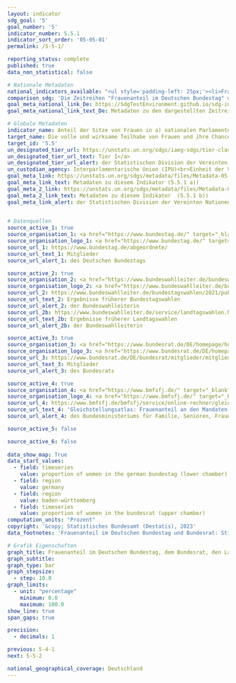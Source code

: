 ```yaml
---
layout: indicator    
sdg_goal: '5'    
goal_number: '5'    
indicator_number: 5.5.1    
indicator_sort_order: '05-05-01'    
permalink: /5-5-1/    

reporting_status: complete    
published: true    
data_non_statistical: false    

# Nationale Metadaten    
national_indicators_available: "<ul style='padding-left: 25px;'><li>Frauenanteil im Deutschen Bundestag</li> <li> Frauenanteil im Bundesrat</li> <li> Frauenanteil in den Landtagen</li> <li> Frauenanteil in Kreistagen und Stadträten von kreisfreien Städten</li></ul>"    
comparison_sdg: 'Die Zeitreihen "Frauenanteil im Deutschen Bundestag" und "Frauenanteil im Bundesrat" entsprechen den globalen Metadaten. Die Zeitreihe "Frauenanteil in den Landtagen" entspricht teilweise den globalen Metadaten. Die Zeitreihe "Frauenanteil in Kreistagen und Stadträten von kreisfreien Städten" bietet zusätzliche Informationen.'    
goal_meta_national_link_De: https://SdgTestEnvironment.github.io/sdg-indicators/public/MetaDe/5.5.1.pdf
goal_meta_national_link_text_De: Metadaten zu den dargestellten Zeitreihen    

# Globale Metadaten    
indicator_name: Anteil der Sitze von Frauen in a) nationalen Parlamenten und b) Gemeinden    
target_name: Die volle und wirksame Teilhabe von Frauen und ihre Chancengleichheit bei der Übernahme von Führungsrollen auf allen Ebenen der Entscheidungsfindung im politischen, wirtschaftlichen und öffentlichen Leben sicherstellen    
target_id: '5.5'    
un_designated_tier_url: https://unstats.un.org/sdgs/iaeg-sdgs/tier-classification/'    
un_designated_tier_url_text: Tier I</a>    
un_designated_tier_url_alert: der Statistischen Division der Vereinten Nationen    
un_custodian_agency: Interparlamentarische Union (IPU)<br>Einheit der Vereinten Nationen für Gleichstellung und Ermächtigung der Frauen (UN Women)    
goal_meta_link: https://unstats.un.org/sdgs/metadata/files/Metadata-05-05-01a.pdf    
goal_meta_link_text: Metadaten zu diesem Indikator (5.5.1 a))
goal_meta_2_link: https://unstats.un.org/sdgs/metadata/files/Metadata-05-05-01b.pdf
goal_meta_2_link_text: Metadaten zu diesem Indikator  (5.5.1 b))    
goal_meta_link_alert: der Statistischen Division der Vereinten Nationen    
    

# Datenquellen
source_active_1: true
source_organisation_1: <a href="https://www.bundestag.de/" target="_blank" onclick="return confirm_alert('des Deutschen Bundestags');"> Deutscher Bundestag </a>
source_organisation_logo_1: <a href="https://www.bundestag.de/" target="_blank" onclick="return confirm_alert('des Deutschen Bundestags');"><img src="https://g205sdgs.github.io/sdg-indicators/public/OrgImgDe/bt.png" alt="Logo bt" style="height:60px; width:148px"/></a>
source_url_1: https://www.bundestag.de/abgeordnete/
source_url_text_1: Mitglieder
source_url_alert_1: des Deutschen Bundestags

source_active_2: true
source_organisation_2: <a href="https://www.bundeswahlleiter.de/bundeswahlleiter.html" target="_blank" onclick="return confirm_alert('der Bundeswahlleiterin');"> Die Bundeswahlleiterin </a>
source_organisation_logo_2: <a href="https://www.bundeswahlleiter.de/bundeswahlleiter.html" target="_blank" onclick="return confirm_alert('der Bundeswahlleiterin');"><img src="https://g205sdgs.github.io/sdg-indicators/public/OrgImgDe/bundeswahlleiter.png" alt="Logo bundeswahlleiter" style="height:60px; width:148px"/></a>
source_url_2: https://www.bundeswahlleiter.de/bundestagswahlen/2021/publikationen.html
source_url_text_2: Ergebnisse früherer Bundestagswahlen
source_url_alert_2: der Bundeswahlleiterin
source_url_2b: https://www.bundeswahlleiter.de/service/landtagswahlen.html
source_url_text_2b: Ergebnisse früherer Landtagswahlen
source_url_alert_2b: der Bundeswahlleiterin

source_active_3: true
source_organisation_3: <a href="https://www.bundesrat.de/DE/homepage/homepage-node.html" target="_blank" onclick="return confirm_alert('des Bundesrats');"> Bundesrat </a>
source_organisation_logo_3: <a href="https://www.bundesrat.de/DE/homepage/homepage-node.html" target="_blank" onclick="return confirm_alert('des Bundesrats');"><img src="https://g205sdgs.github.io/sdg-indicators/public/OrgImgDe/brat.png" alt="Logo brat" style="height:60px; width:148px"/></a>
source_url_3: https://www.bundesrat.de/DE/bundesrat/mitglieder/mitglieder-node.html
source_url_text_3: Mitglieder
source_url_alert_3: des Bundesrats

source_active_4: true
source_organisation_4: <a href="https://www.bmfsfj.de/" target="_blank" onclick="return confirm_alert('des Bundesministeriums für Familie, Senioren, Frauen und Jugend');"> Bundesministerium für Familie, Senioren, Frauen und Jugend (BMFSFJ) </a>
source_organisation_logo_4: <a href="https://www.bmfsfj.de/" target="_blank" onclick="return confirm_alert('des Bundesministeriums für Familie, Senioren, Frauen und Jugend');"><img src="https://g205sdgs.github.io/sdg-indicators/public/OrgImgDe/bmfsfj.png" alt="Logo bmfsfj" style="height:60px; width:148px"/></a>
source_url_4: https://www.bmfsfj.de/bmfsfj/service/online-rechner/gleichstellungsatlas?indikator=Mandate-kommunale-Vertretungen
source_url_text_4: 'Gleichstellungsatlas: Frauenanteil an den Mandaten in den kommunalen Vertretungen'
source_url_alert_4: des Bundesministeriums für Familie, Senioren, Frauen und Jugend

source_active_5: false

source_active_6: false
    
data_show_map: True    
data_start_values: 
  - field: timeseries
    value: proportion of women in the german bundestag (lower chamber)
  - field: region
    value: germany
  - field: region
    value: baden-württemberg
  - field: timeseries
    value: proportion of women in the bundesrat (upper chamber)    
computation_units: "Prozent"    
copyright: '&copy; Statistisches Bundesamt (Destatis), 2023'    
data_footnotes: 'Frauenanteil im Deutschen Bundestag und Bundesrat: Stichtag 1. Januar<br>• Frauenanteil in den Landtagen: Wahlergebnis<br>• Frauenanteil in Kreistagen und Stadträten von kreisfreien Städten: Wahlergebnis, 2019 bis 2021 ohne Schleswig-Holstein.'    

# Grafik Eigenschaften    
graph_title: Frauenanteil im Deutschen Bundestag, dem Bundesrat, den Landtagen und Gemeinden
graph_subtitle:     
graph_type: bar
graph_stepsize: 
  - step: 10.0    
graph_limits:
  - unit: "percentage"
    minimum: 0.0
    maximum: 100.0
show_line: true
span_gaps: true

precision:
  - decimals: 1    

previous: 5-4-1    
next: 5-5-2    

national_geographical_coverage: Deutschland    
---
```


<span></span>